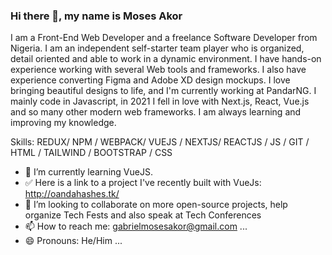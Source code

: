 ### Hi there 👋, my name is Moses Akor

I am a Front-End Web Developer and a freelance Software Developer from Nigeria. I am an independent self-starter team player who is organized, detail oriented and able to work in a dynamic environment. I have hands-on experience working with several Web tools and frameworks. I also have experience converting Figma and Adobe XD design mockups. I love bringing beautiful designs to life, and I'm currently working at PandarNG. I mainly code in Javascript, in 2021 I fell in love with Next.js, React, Vue.js and so many other modern web frameworks. I am always learning and improving my knowledge.

Skills: REDUX/ NPM / WEBPACK/ VUEJS / NEXTJS/ REACTJS / JS / GIT / HTML / TAILWIND / BOOTSTRAP / CSS
- 🔭 I’m currently learning VueJS.
- ✅ Here is a link to a project I've recently built with VueJs: http://oandahashes.tk/
- 👯 I’m looking to collaborate on more open-source projects, help organize Tech Fests and also speak at Tech Conferences
- 📫 How to reach me: gabrielmosesakor@gmail.com ...
- 😄 Pronouns: He/Him ...

